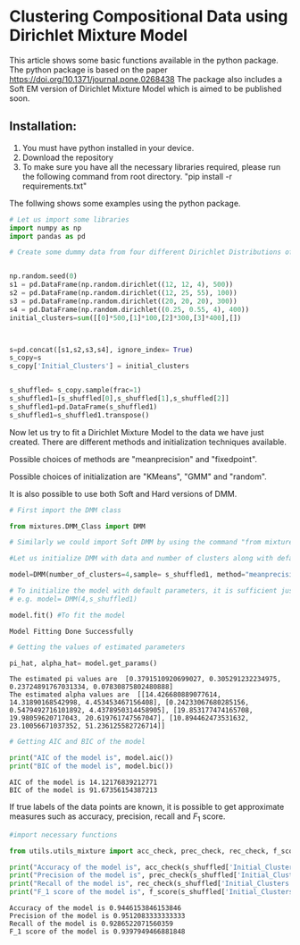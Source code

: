 # Clustering Compositional Data using Dirichlet Mixture Model

This article shows some basic functions available in the python package. The python package is based on the paper https://doi.org/10.1371/journal.pone.0268438
The package also includes a Soft EM version of Dirichlet Mixture Model which is aimed to be published soon.

## Installation:

1. You must have python installed in your device.
2. Download the repository
3. To make sure you have all the necessary libraries required, please run the following command from root directory.    "pip install -r requirements.txt"

The follwing shows some examples using the python package.


```python
# Let us import some libraries
import numpy as np
import pandas as pd
```


```python
# Create some dummy data from four different Dirichlet Distributions of dimension 3


np.random.seed(0)
s1 = pd.DataFrame(np.random.dirichlet((12, 12, 4), 500))
s2 = pd.DataFrame(np.random.dirichlet((12, 25, 55), 100))
s3 = pd.DataFrame(np.random.dirichlet((20, 20, 20), 300))
s4 = pd.DataFrame(np.random.dirichlet((0.25, 0.55, 4), 400))
initial_clusters=sum([[0]*500,[1]*100,[2]*300,[3]*400],[])



s=pd.concat([s1,s2,s3,s4], ignore_index= True)
s_copy=s
s_copy['Initial_Clusters'] = initial_clusters


s_shuffled= s_copy.sample(frac=1)
s_shuffled1=[s_shuffled[0],s_shuffled[1],s_shuffled[2]]
s_shuffled1=pd.DataFrame(s_shuffled1)
s_shuffled1=s_shuffled1.transpose()
```

Now let us try to fit a Dirichlet Mixture Model to the data we have just created. There are different methods and initialization techniques available.

Possible choices of methods are "meanprecision" and "fixedpoint".

Possible choices of initialization are "KMeans", "GMM" and "random".

It is also possible to use both Soft and Hard versions of DMM.

```python
# First import the DMM class

from mixtures.DMM_Class import DMM

# Similarly we could import Soft DMM by using the command "from mixtures.DMM_Soft_Class import DMM_Soft"

#Let us initialize DMM with data and number of clusters along with default parameters.

model=DMM(number_of_clusters=4,sample= s_shuffled1, method="meanprecision", initialization="KMeans", tol=0.0001)

# To initialize the model with default parameters, it is sufficient just to supply number of clusters and the data.
# e.g. model= DMM(4,s_shuffled1)

model.fit() #To fit the model
```

    Model Fitting Done Successfully



```python
# Getting the values of estimated parameters

pi_hat, alpha_hat= model.get_params()
```

    The estimated pi values are  [0.3791510920699027, 0.305291232234975, 0.23724891767031334, 0.07830875802480888]
    The estimated alpha values are  [[14.426680889077614, 14.31890168542998, 4.453453467156408], [0.24233067680285156, 0.5479492716101892, 4.4378950314458905], [19.853177474165708, 19.98059620717043, 20.619761747567047], [10.894462473531632, 23.10056671037352, 51.236125582726714]]



```python
# Getting AIC and BIC of the model

print("AIC of the model is", model.aic())
print("BIC of the model is", model.bic())
```

    AIC of the model is 14.12176839212771
    BIC of the model is 91.67356154387213


If true labels of the data points are known, it is possible to get approximate measures such as accuracy, precision, recall and $F_1$ score.


```python
#import necessary functions

from utils.utils_mixture import acc_check, prec_check, rec_check, f_score

print("Accuracy of the model is", acc_check(s_shuffled['Initial_Clusters'], model.predict()))
print("Precision of the model is", prec_check(s_shuffled['Initial_Clusters'], model.predict()))
print("Recall of the model is", rec_check(s_shuffled['Initial_Clusters'], model.predict()))
print("F_1 score of the model is", f_score(s_shuffled['Initial_Clusters'], model.predict()))
```

    Accuracy of the model is 0.9446153846153846
    Precision of the model is 0.9512083333333333
    Recall of the model is 0.9286522071560359
    F_1 score of the model is 0.9397949466881848
